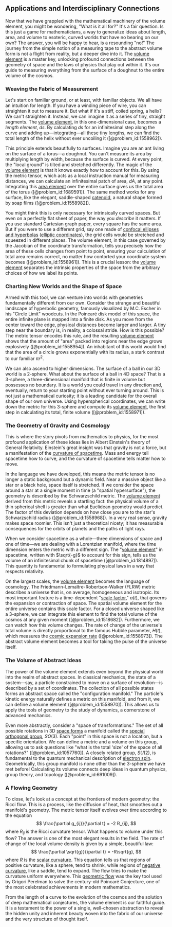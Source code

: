 ## Applications and Interdisciplinary Connections

Now that we have grappled with the mathematical machinery of the volume element, you might be wondering, "What is it all for?" It's a fair question. Is this just a game for mathematicians, a way to generalize ideas about length, area, and volume to esoteric, curved worlds that have no bearing on our own? The answer, you will be happy to hear, is a resounding "no!" The journey from the simple notion of a measuring tape to the abstract volume form is not a flight from reality, but a deeper dive into it. The [volume element](@article_id:267308) is a master key, unlocking profound connections between the geometry of space and the laws of physics that play out within it. It's our guide to measuring everything from the surface of a doughnut to the entire volume of the cosmos.

### Weaving the Fabric of Measurement

Let's start on familiar ground, or at least, with familiar objects. We all have an intuition for length. If you have a winding piece of wire, you can straighten it out to measure it. But what if it's a stiff, coiled spring, a helix? We can't straighten it. Instead, we can imagine it as a series of tiny, straight segments. The [volume element](@article_id:267308), in this one-dimensional case, becomes a *length element*, $ds$. By calculating $ds$ for an infinitesimal step along the curve and adding up—integrating—all these tiny lengths, we can find the total length of the helix without ever uncoiling it ([@problem_id:1558962]).

This principle extends beautifully to surfaces. Imagine you are an ant living on the surface of a torus—a doughnut. You can't measure its area by multiplying length by width, because the surface is curved. At every point, the "local ground" is tilted and stretched differently. The magic of the [volume element](@article_id:267308) is that it knows exactly how to account for this. By using the metric tensor, which acts as a local instruction manual for measuring distances, we can calculate an infinitesimal patch of area, $dA$, at any point. Integrating this [area element](@article_id:196673) over the entire surface gives us the total area of the torus ([@problem_id:1689591]). The same method works for any surface, like the elegant, saddle-shaped [catenoid](@article_id:271133), a natural shape formed by soap films ([@problem_id:1558982]).

You might think this is only necessary for intrinsically curved spaces. But even on a perfectly flat sheet of paper, the way you *describe* it matters. If you use standard Cartesian graph paper, every square has the same area. But if you were to use a different grid, say one made of [confocal ellipses and hyperbolas](@article_id:166336) ([elliptic coordinates](@article_id:174433)), the grid cells would be stretched and squeezed in different places. The volume element, in this case governed by the Jacobian of the coordinate transformation, tells you precisely how the area of these cells changes from point to point, ensuring your calculation of total area remains correct, no matter how contorted your coordinate system becomes ([@problem_id:1558961]). This is a crucial lesson: the [volume element](@article_id:267308) separates the intrinsic properties of the space from the arbitrary choices of how we label its points.

### Charting New Worlds and the Shape of Space

Armed with this tool, we can venture into worlds with geometries fundamentally different from our own. Consider the strange and beautiful landscape of hyperbolic geometry, famously visualized by M.C. Escher in his "Circle Limit" woodcuts. In the Poincaré disk model of this space, the entire infinite plane is mapped into a finite disk. As you move from the center toward the edge, physical distances become larger and larger. A tiny step near the boundary is, in reality, a colossal stride. How is this possible? The metric tensor encodes this rule, and the resulting [volume element](@article_id:267308) shows that the amount of "area" packed into regions near the edge grows explosively ([@problem_id:1558954]). An inhabitant of this world would find that the area of a circle grows exponentially with its radius, a stark contrast to our familiar $\pi r^2$.

We can also ascend to higher dimensions. The surface of a ball in our 3D world is a 2-sphere. What about the surface of a ball in 4D space? That is a 3-sphere, a three-dimensional manifold that is finite in volume but possesses no boundary. It is a world you could travel in any direction and, eventually, return to your starting point without ever turning around. This is not just a mathematical curiosity; it is a leading candidate for the overall shape of our own universe. Using hyperspherical coordinates, we can write down the metric for this 3-sphere and compute its [volume element](@article_id:267308), the first step in calculating its total, finite volume ([@problem_id:1558971]).

### The Geometry of Gravity and Cosmology

This is where the story pivots from mathematics to physics, for the most profound application of these ideas lies in Albert Einstein's theory of General Relativity. Einstein's great insight was that gravity is not a force, but a manifestation of the [curvature of spacetime](@article_id:188986). Mass and energy tell spacetime how to curve, and the curvature of spacetime tells matter how to move.

In the language we have developed, this means the metric tensor is no longer a static background but a dynamic field. Near a massive object like a star or a black hole, space itself is stretched. If we consider the space around a star at a single moment in time (a "spatial hypersurface"), the geometry is described by the Schwarzschild metric. The [volume element](@article_id:267308) derived from this metric reveals a startling fact: the physical volume of a thin spherical shell is greater than what Euclidean geometry would predict. The factor of this deviation depends on how close you are to the star's Schwarzschild radius ([@problem_id:1558968]). In a very real sense, gravity makes space roomier. This isn't just a theoretical nicety; it has measurable consequences for the orbits of planets and the paths of light rays.

When we consider spacetime as a whole—three dimensions of space and one of time—we are dealing with a Lorentzian manifold, where the time dimension enters the metric with a different sign. The "[volume element](@article_id:267308)" in spacetime, written with $\sqrt{-g}$ to account for this sign, tells us the volume of an infinitesimal chunk of spacetime ([@problem_id:1814897]). This quantity is fundamental to formulating physical laws in a way that respects relativity.

On the largest scales, the [volume element](@article_id:267308) becomes the language of cosmology. The Friedmann-Lemaître-Robertson-Walker (FLRW) metric describes a universe that is, on average, homogeneous and isotropic. Its most important feature is a time-dependent "[scale factor](@article_id:157179)," $a(t)$, that governs the expansion or contraction of space. The spatial volume element for the entire universe contains this scale factor. For a closed universe shaped like a 3-sphere, we can integrate this element to find the total volume of the cosmos at any given moment ([@problem_id:1518682]). Furthermore, we can watch how this volume changes. The rate of change of the universe's total volume is directly proportional to the famous Hubble parameter, $H(t)$, which measures the [cosmic expansion rate](@article_id:161454) ([@problem_id:1558973]). The abstract volume element becomes a tool for taking the pulse of the universe itself.

### The Volume of Abstract Ideas

The power of the volume element extends even beyond the physical world into the realm of abstract spaces. In classical mechanics, the state of a system—say, a particle constrained to move on a surface of revolution—is described by a set of coordinates. The collection of all possible states forms an abstract space called the "configuration manifold." The particle's kinetic energy naturally defines a metric on this manifold, and from it, we can define a volume element ([@problem_id:1558970]). This allows us to apply the tools of geometry to the study of dynamics, a cornerstone of advanced mechanics.

Even more abstractly, consider a "space of transformations." The set of all possible rotations in 3D [space forms](@article_id:185651) a manifold called the [special orthogonal group](@article_id:145924), $SO(3)$. Each "point" in this space is not a location, but a specific orientation. We can define a metric and a volume on this group, allowing us to ask questions like "what is the total 'size' of the space of all rotations?" ([@problem_id:1057760]). A closely related group, $SU(2)$, is fundamental to the quantum mechanical description of [electron spin](@article_id:136522). Geometrically, this group manifold is none other than the 3-sphere we have met before! Calculating its volume connects deep ideas in quantum physics, group theory, and topology ([@problem_id:691009]).

### A Flowing Geometry

To close, let's look at a concept at the frontiers of modern geometry: the Ricci flow. This is a process, like the diffusion of heat, that smoothes out a manifold's geometry. The metric tensor itself evolves over time according to the equation 
$$ \frac{\partial g_{ij}}{\partial t} = -2 R_{ij}, $$
where $R_{ij}$ is the Ricci curvature tensor. What happens to volume under this flow? The answer is one of the most elegant results in the field. The rate of change of the local volume density is given by a simple, beautiful law:
$$ \frac{\partial \sqrt{g}}{\partial t} = -R\sqrt{g}, $$
where $R$ is the [scalar curvature](@article_id:157053). This equation tells us that regions of positive curvature, like a sphere, tend to shrink, while regions of [negative curvature](@article_id:158841), like a saddle, tend to expand. The flow tries to make the curvature uniform everywhere. This [geometric flow](@article_id:185525) was the key tool used by Grigori Perelman to solve the century-old Poincaré Conjecture, one of the most celebrated achievements in modern mathematics.

From the length of a curve to the evolution of the cosmos and the solution of deep mathematical conjectures, the volume element is our faithful guide. It is a testament to the power of a single, well-chosen abstraction to reveal the hidden unity and inherent beauty woven into the fabric of our universe and the very structure of thought itself.